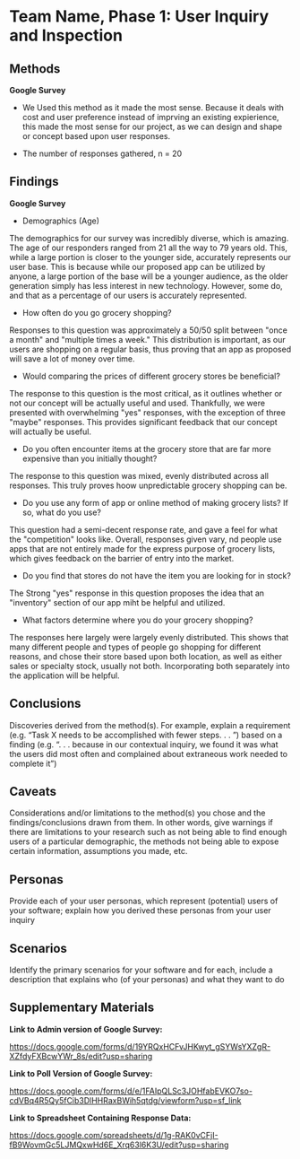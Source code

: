 # Team Name, Phase 1: User Inquiry and Inspection

## Methods

**Google Survey**

* We Used this method as it made the most sense. Because it deals with cost and user preference instead of imprving an existing expierience, this made the most sense for our project, as we can design and shape or concept based upon user responses.

* The number of responses gathered, n = 20

## Findings

**Google Survey**

* Demographics (Age)

The demographics for our survey was incredibly diverse, which is amazing. The age of our responders ranged from 21 all the way to 79 years old. This, while a large portion is closer to the younger side, accurately represents our user base. This is because while our proposed app can be utilized by anyone, a large portion of the base will be a younger audience, as the older generation simply has less interest in new technology. However, some do, and that as a percentage of our users is accurately represented.

* How often do you go grocery shopping?

Responses to this question was approximately a 50/50 split between "once a month" and "multiple times a week." This distribution is important, as our users are shopping on a regular basis, thus proving that an app as proposed will save a lot of money over time. 

* Would comparing the prices of different grocery stores be beneficial?

The response to this question is the most critical, as it outlines whether or not our concept will be actually useful and used. Thankfully, we were presented with overwhelming "yes" responses, with the exception of three "maybe" responses. This provides significant feedback that our concept will actually be useful.

* Do you often encounter items at the grocery store that are far more expensive than you initially thought?

The response to this question was mixed, evenly distributed across all responses. This truly proves hoow unpredictable grocery shopping can be. 

* Do you use any form of app or online method of making grocery lists? If so, what do you use?

This question had a semi-decent response rate, and gave a feel for what the "competition" looks like. Overall, responses given vary, nd people use apps that are not entirely made for the express purpose of grocery lists, which gives feedback on the barrier of entry into the market.

* Do you find that stores do not have the item you are looking for in stock?

The Strong "yes" response in this question proposes the idea that an "inventory" section of our app miht be helpful and utilized. 

* What factors determine where you do your grocery shopping?

The responses here largely were largely evenly distributed. This shows that many different people and types of people go shopping for different reasons, and chose their store based upon both location, as well as either sales or specialty stock, usually not both. Incorporating both separately into the application will be helpful. 

## Conclusions

Discoveries derived from the method(s). For example, explain a requirement (e.g. “Task X needs to be accomplished with fewer steps. . . ”) based on a finding (e.g. “. . . because in our contextual inquiry, we found it was what the users did most often and complained about extraneous work needed to complete it”)

## Caveats

Considerations and/or limitations to the method(s) you chose and the findings/conclusions drawn from them. In other words, give warnings if there are limitations to your research such as not being able to find enough users of a particular demographic, the methods not being able to expose certain information, assumptions you made, etc.

## Personas

Provide each of your user personas, which represent (potential) users of your software; explain how you derived these personas from your user inquiry

## Scenarios

Identify the primary scenarios for your software and for each, include a description that explains who (of your personas) and what they want to do

## Supplementary Materials

**Link to Admin version of Google Survey:**

https://docs.google.com/forms/d/19YRQxHCFvJHKwyt_gSYWsYXZgR-XZfdyFXBcwYWr_8s/edit?usp=sharing

**Link to Poll Version of Google Survey:**

https://docs.google.com/forms/d/e/1FAIpQLSc3JOHfabEVKO7so-cdVBq4R5Qy5fCib3DlHHRaxBWih5qtdg/viewform?usp=sf_link

**Link to Spreadsheet Containing Response Data:**

https://docs.google.com/spreadsheets/d/1g-RAK0vCFjI-fB9WovmGc5LJMQxwHd6E_Xrq63l6K3U/edit?usp=sharing 

